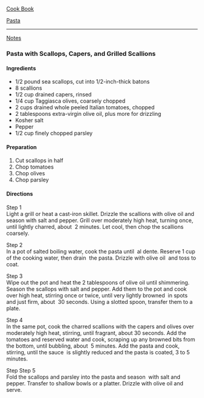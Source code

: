 [Cook Book]()  

[Pasta]()  

-----  

[Notes]()  

### Pasta with Scallops, Capers, and Grilled Scallions  

#### Ingredients  

* 1/2 pound sea scallops, cut into 1/2-inch-thick batons  
* 8 scallions   
* 1/2 cup drained capers, rinsed  
* 1/4 cup Taggiasca olives, coarsely chopped  
* 2 cups drained whole peeled Italian tomatoes, chopped  
* 2 tablespoons extra-virgin olive oil, plus more for drizzling  
* Kosher salt  
* Pepper  
* 1/2 cup finely chopped parsley  


#### Preparation  

1. Cut scallops in half  
2. Chop tomatoes  
3. Chop olives  
4. Chop parsley  

#### Directions  

Step 1    
Light a grill or heat a cast-iron skillet. Drizzle the scallions with olive oil and season with salt and pepper. Grill over moderately high heat, turning once, until lightly charred, about  2 minutes. Let cool, then chop the scallions coarsely.  

Step 2    
In a pot of salted boiling water, cook the pasta until  al dente. Reserve 1 cup of the cooking water, then drain  the pasta. Drizzle with olive oil  and toss to coat.

Step 3    
Wipe out the pot and heat the 2 tablespoons of olive oil until shimmering. Season the scallops with salt and pepper. Add them to the pot and cook over high heat, stirring once or twice, until very lightly browned  in spots and just firm, about  30 seconds. Using a slotted spoon, transfer them to a plate.

Step 4    
In the same pot, cook the charred scallions with the capers and olives over moderately high heat, stirring, until fragrant, about 30 seconds. Add the tomatoes and reserved water and cook, scraping up any browned bits from the bottom, until bubbling, about  5 minutes. Add the pasta and cook, stirring, until the sauce  is slightly reduced and the pasta is coated, 3 to 5 minutes.

Step
Step 5    
Fold the scallops and parsley into the pasta and season  with salt and pepper. Transfer to shallow bowls or a platter. Drizzle with olive oil and serve.
